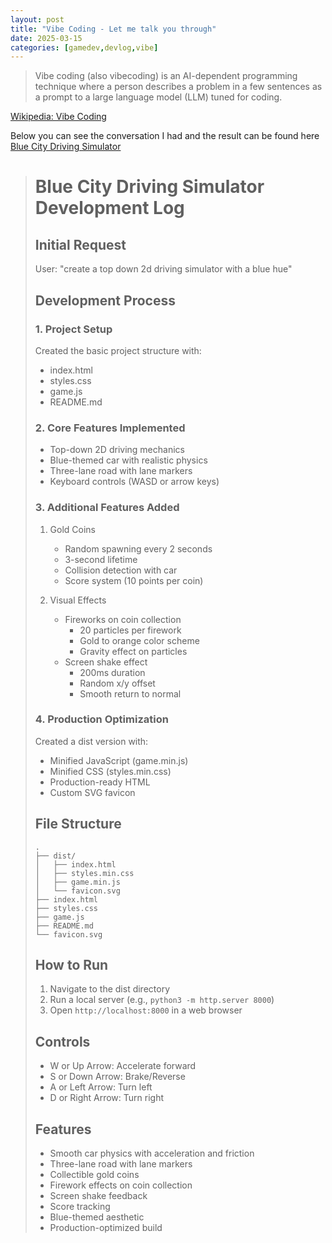 ```yaml
---
layout: post
title: "Vibe Coding - Let me talk you through"
date: 2025-03-15
categories: [gamedev,devlog,vibe]
---
```


> Vibe coding (also vibecoding) is an AI-dependent programming technique where a person describes a problem in a few sentences as a prompt to a large language model (LLM) tuned for coding.

[Wikipedia: Vibe Coding](https://en.wikipedia.org/wiki/Vibe_coding)

Below you can see the conversation I had and the result can be found here [Blue City Driving Simulator]()

> # Blue City Driving Simulator Development Log
> 
> ## Initial Request
> User: "create a top down 2d driving simulator with a blue hue"
> 
> ## Development Process
> 
> ### 1. Project Setup
> Created the basic project structure with:
> - index.html
> - styles.css
> - game.js
> - README.md
> 
> ### 2. Core Features Implemented
> - Top-down 2D driving mechanics
> - Blue-themed car with realistic physics
> - Three-lane road with lane markers
> - Keyboard controls (WASD or arrow keys)
> 
> ### 3. Additional Features Added
> 1. Gold Coins
>    - Random spawning every 2 seconds
>    - 3-second lifetime
>    - Collision detection with car
>    - Score system (10 points per coin)
> 
> 2. Visual Effects
>    - Fireworks on coin collection
>      - 20 particles per firework
>      - Gold to orange color scheme
>      - Gravity effect on particles
>    - Screen shake effect
>      - 200ms duration
>      - Random x/y offset
>      - Smooth return to normal
> 
> ### 4. Production Optimization
> Created a dist version with:
> - Minified JavaScript (game.min.js)
> - Minified CSS (styles.min.css)
> - Production-ready HTML
> - Custom SVG favicon
> 
> ## File Structure
> ```
> .
> ├── dist/
> │   ├── index.html
> │   ├── styles.min.css
> │   ├── game.min.js
> │   └── favicon.svg
> ├── index.html
> ├── styles.css
> ├── game.js
> ├── README.md
> └── favicon.svg
> ```
> 
> ## How to Run
> 1. Navigate to the dist directory
> 2. Run a local server (e.g., `python3 -m http.server 8000`)
> 3. Open `http://localhost:8000` in a web browser
> 
> ## Controls
> - W or Up Arrow: Accelerate forward
> - S or Down Arrow: Brake/Reverse
> - A or Left Arrow: Turn left
> - D or Right Arrow: Turn right
> 
> ## Features
> - Smooth car physics with acceleration and friction
> - Three-lane road with lane markers
> - Collectible gold coins
> - Firework effects on coin collection
> - Screen shake feedback
> - Score tracking
> - Blue-themed aesthetic
> - Production-optimized build 
